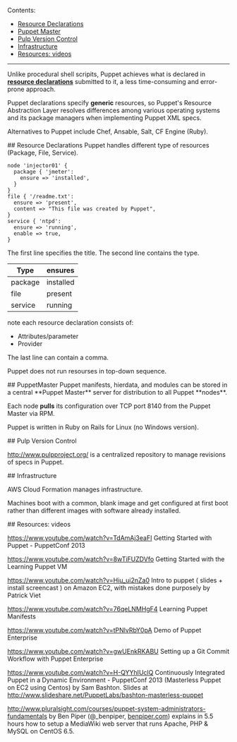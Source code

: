 Contents:

  * <a href="#ResourceDeclarations"> Resource Declarations</a>
  * <a href="#PuppetMaster"> Puppet Master</a>
  * <a href="#Pulp"> Pulp Version Control</a>
  * <a href="#Infrastructure"> Infrastructure</a>
  * <a href="#Videos"> Resources: videos</a>

<hr />

Unlike procedural shell scripits, 
Puppet achieves what is declared in **<a href="#ResourceDeclarations">resource declarations</a>** submitted to it,
a less time-consuming and error-prone approach.

Puppet declarations specify **generic** resources,
so Puppet's Resource Abstraction Layer resolves differences among various operating systems and its package managers 
when implementing Puppet XML specs.

Alternatives to Puppet include Chef, Ansable, Salt, CF Engine (Ruby).

<a id="ResourceDeclarations">
## Resource Declarations</a>
Puppet handles different type of resources (Package, File, Service).

  ```
  node 'injector01' {
    package { 'jmeter':
      ensure => 'installed',
    }
  }
  file { '/readme.txt':
    ensure => 'present',
    content => "This file was created by Puppet",
  }
  service { 'ntpd':
    ensure => 'running',
    enable => true,
  }
  ```

The first line specifies the title.
The second line contains the type.

| Type | ensures |
| ---- | ------- |
| package | installed |
| file | present |
| service | running |

note each resource declaration consists of:

  * Attributes/parameter
  * Provider

The last line can contain a comma.

Puppet does not run resourses in top-down sequence.

<a id="PuppetMaster">
## PuppetMaster</a>
Puppet manifests, hierdata, and modules 
can be stored in a central **Puppet Master** server for distribution to all Puppet **nodes**.

Each node **pulls** its configuration over TCP port 8140 from the Puppet Master via RPM.

Puppet is written in Ruby on Rails for Linux (no Windows version).

 <a id="Pulp"> 
 ## Pulp Version Control</a>

<a target="_blank" href="http://www.pulpproject.org/">http://www.pulpproject.org/</a>
is a centralized repository to manage revisions of specs in Puppet.


<a id="Infrastructure">
## Infrastructure</a>

AWS Cloud Formation manages infrastructure.

Machines boot with a common, blank image and get configured at first boot
rather than different images with software already installed.

<a id="Videos">
## Resources: videos</a>

https://www.youtube.com/watch?v=TdAmAj3eaFI
Getting Started with Puppet - PuppetConf 2013

https://www.youtube.com/watch?v=8wTiFUZDVfo
Getting Started with the Learning Puppet VM

https://www.youtube.com/watch?v=Hiu_ui2nZa0
Intro to puppet ( slides + install screencast ) on Amazon EC2, with mistakes done purposely
by Patrick Viet

https://www.youtube.com/watch?v=76qeLNMHgF4
Learning Puppet Manifests

https://www.youtube.com/watch?v=tPNlvRbY0pA
Demo of Puppet Enterprise

https://www.youtube.com/watch?v=gwUEnkRKABU
Setting up a Git Commit Workflow with Puppet Enterprise

https://www.youtube.com/watch?v=H-QYYhIUclQ
Continuously Integrated Puppet in a Dynamic Environment - PuppetConf 2013
(Masterless Puppet on EC2 using Centos) by Sam Bashton.
Slides at http://www.slideshare.net/PuppetLabs/bashton-masterless-puppet

http://www.pluralsight.com/courses/puppet-system-administrators-fundamentals
by Ben Piper (@_benpiper, <a target="_blank" href="http://benpiper.com/">benpiper.com</a>)
explains in 5.5 hours how to setup a MediaWiki web server that runs Apache, PHP & MySQL on CentOS 6.5.
